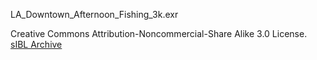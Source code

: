 LA_Downtown_Afternoon_Fishing_3k.exr

Creative Commons Attribution-Noncommercial-Share Alike 3.0 License.
[sIBL Archive](http://www.hdrlabs.com/sibl/archive.html)
